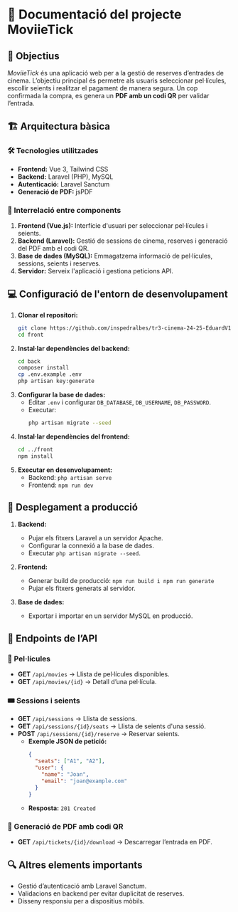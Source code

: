 # 📖 Documentació del projecte MoviieTick

## 🎯 Objectius
*MoviieTick* és una aplicació web per a la gestió de reserves d’entrades de cinema. L’objectiu principal és permetre als usuaris seleccionar pel·lícules, escollir seients i realitzar el pagament de manera segura. Un cop confirmada la compra, es genera un **PDF amb un codi QR** per validar l’entrada.

## 🏗 Arquitectura bàsica

### 🛠 Tecnologies utilitzades
- **Frontend:** Vue 3, Tailwind CSS
- **Backend:** Laravel (PHP), MySQL
- **Autenticació:** Laravel Sanctum
- **Generació de PDF:** jsPDF

### 🔗 Interrelació entre components
1. **Frontend (Vue.js):** Interfície d'usuari per seleccionar pel·lícules i seients.
2. **Backend (Laravel):** Gestió de sessions de cinema, reserves i generació del PDF amb el codi QR.
3. **Base de dades (MySQL):** Emmagatzema informació de pel·lícules, sessions, seients i reserves.
4. **Servidor:** Serveix l'aplicació i gestiona peticions API.

## 💻 Configuració de l'entorn de desenvolupament

1. **Clonar el repositori:**  
   ```sh
   git clone https://github.com/inspedralbes/tr3-cinema-24-25-EduardV1.git
   cd front
   ```
2. **Instal·lar dependències del backend:**
   ```sh
   cd back
   composer install
   cp .env.example .env
   php artisan key:generate
   ```
3. **Configurar la base de dades:**
   - Editar `.env` i configurar `DB_DATABASE`, `DB_USERNAME`, `DB_PASSWORD`.
   - Executar:
     ```sh
     php artisan migrate --seed
     ```
4. **Instal·lar dependències del frontend:**
   ```sh
   cd ../front
   npm install
   ```
5. **Executar en desenvolupament:**
   - Backend: `php artisan serve`
   - Frontend: `npm run dev`

## 🚀 Desplegament a producció

1. **Backend:**
   - Pujar els fitxers Laravel a un servidor Apache.
   - Configurar la connexió a la base de dades.
   - Executar `php artisan migrate --seed`.

2. **Frontend:**
   - Generar build de producció: `npm run build i npm run generate`
   - Pujar els fitxers generats al servidor.

3. **Base de dades:**
   - Exportar i importar en un servidor MySQL en producció.

## 📌 Endpoints de l’API

### 🎥 Pel·lícules
- **GET** `/api/movies` → Llista de pel·lícules disponibles.
- **GET** `/api/movies/{id}` → Detall d’una pel·lícula.

### 🎟️ Sessions i seients
- **GET** `/api/sessions` → Llista de sessions.
- **GET** `/api/sessions/{id}/seats` → Llista de seients d'una sessió.
- **POST** `/api/sessions/{id}/reserve` → Reservar seients.
  - **Exemple JSON de petició:**
    ```json
    {
      "seats": ["A1", "A2"],
      "user": {
        "name": "Joan",
        "email": "joan@example.com"
      }
    }
    ```
  - **Resposta:** `201 Created`

### 📩 Generació de PDF amb codi QR
- **GET** `/api/tickets/{id}/download` → Descarregar l’entrada en PDF.

## 🔍 Altres elements importants
- Gestió d’autenticació amb Laravel Sanctum.
- Validacions en backend per evitar duplicitat de reserves.
- Disseny responsiu per a dispositius mòbils.
